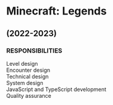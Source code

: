 # Minecraft: Legends
## (2022-2023)
### RESPONSIBILITIES
Level design  
Encounter design  
Technical design  
System design   
JavaScript and TypeScript development  
Quality assurance